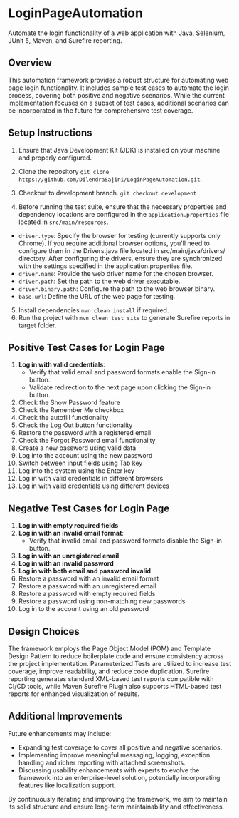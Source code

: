 # LoginPageAutomation

Automate the login functionality of a web application with Java, Selenium, JUnit 5, Maven, and Surefire reporting.

## Overview
This automation framework provides a robust structure for automating web page login functionality. It includes sample test cases to automate the login process, covering both positive and negative scenarios. While the current implementation focuses on a subset of test cases, additional scenarios can be incorporated in the future for comprehensive test coverage.

## Setup Instructions
1. Ensure that Java Development Kit (JDK) is installed on your machine and properly configured.
 
2. Clone the repository `git clone https://github.com/DilendraSajini/LoginPageAutomation.git`.
3. Checkout to development branch. `git checkout development`

4. Before running the test suite, ensure that the necessary properties and dependency locations are configured in the `application.properties` file located in `src/main/resources`.

- `driver.type`: Specify the browser for testing (currently supports only Chrome).
If you require additional browser options, you'll need to configure them in the Drivers.java file located in src/main/java/drivers/ directory. After configuring the drivers, ensure they are synchronized with the settings specified in the application.properties file.
- `driver.name`: Provide the web driver name for the chosen browser.
- `driver.path`: Set the path to the web driver executable.
- `driver.binary.path`: Configure the path to the web browser binary.
- `base.url`: Define the URL of the web page for testing.

5. Install dependencies `mvn clean install` if required.
6. Run the project with `mvn clean test site` to generate Surefire reports in target folder.

## Positive Test Cases for Login Page
1. **Log in with valid credentials**:
   - Verify that valid email and password formats enable the Sign-in button.
   - Validate redirection to the next page upon clicking the Sign-in button.
2. Check the Show Password feature
3. Check the Remember Me checkbox
4. Check the autofill functionality
5. Check the Log Out button functionality
6. Restore the password with a registered email
7. Check the Forgot Password email functionality
8. Create a new password using valid data
9. Log into the account using the new password
10. Switch between input fields using Tab key
11. Log into the system using the Enter key
12. Log in with valid credentials in different browsers
13. Log in with valid credentials using different devices

## Negative Test Cases for Login Page
1. **Log in with empty required fields**
2. **Log in with an invalid email format**:
   - Verify that invalid email and password formats disable the Sign-in button.
3. **Log in with an unregistered email**
4. **Log in with an invalid password**
5. **Log in with both email and password invalid**
6. Restore a password with an invalid email format
7. Restore a password with an unregistered email
8. Restore a password with empty required fields
9. Restore a password using non-matching new passwords
10. Log in to the account using an old password

## Design Choices
The framework employs the Page Object Model (POM) and Template Design Pattern to reduce boilerplate code and ensure consistency across the project implementation. Parameterized Tests are utilized to increase test coverage, improve readability, and reduce code duplication. Surefire reporting generates standard XML-based test reports compatible with CI/CD tools, while Maven Surefire Plugin also supports HTML-based test reports for enhanced visualization of results.

## Additional Improvements
Future enhancements may include:
- Expanding test coverage to cover all positive and negative scenarios.
- Implementing improve meaningful messaging, logging, exception handling and richer reporting with attached screenshots.
- Discussing usability enhancements with experts to evolve the framework into an enterprise-level solution, potentially incorporating features like localization support.

By continuously iterating and improving the framework, we aim to maintain its solid structure and ensure long-term maintainability and effectiveness.
